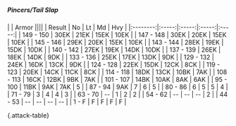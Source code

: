 ##### Pincers/Tail Slap

|      |   Armor   ||||
|   Result   |   No   |   Lt   |   Md   |   Hvy   |
|:--------:|:-----:|:-----:|:-----:|:-----:|
| 149 - 150 | 30EK | 21EK | 15EK | 10EK |
| 147 - 148 | 30EK | 20EK | 15EK | 10EK |
| 145 - 146 | 29EK | 20EK | 15EK | 10EK |
| 143 - 144 | 28EK | 19EK | 15DK | 10DK |
| 140 - 142 | 27EK | 19EK | 14DK | 10DK |
| 137 - 139 | 26EK | 18EK | 14DK | 9DK |
| 133 - 136 | 25EK | 17EK | 13DK | 9DK |
| 129 - 132 | 24EK | 16DK | 13CK | 9DK |
| 124 - 128 | 22EK | 15DK | 12CK | 8CK |
| 119 - 123 | 20EK | 14CK | 11CK | 8CK |
| 114 - 118 | 18DK | 13CK | 10BK | 7AK |
| 108 - 113 | 16CK | 12BK | 9BK | 7AK |
| 101 - 107 | 14BK | 10AK | 8AK | 6AK |
| 95 - 100 | 11BK | 9AK | 7AK | 5 |
| 87 - 94 | 9AK | 7 | 6 | 5 |
| 80 - 86 | 6 | 5 | 5 | 4 |
| 71 - 79 | 3 | 4 | 4 | 3 |
| 63 - 70 | --  | 1 | 2 | 2 |
| 54 - 62 | --  | --  | --  | 2 |
| 44 - 53 | --  | --  | --  | --  |
| 1 - F | F | F | F | F |

{.attack-table}
